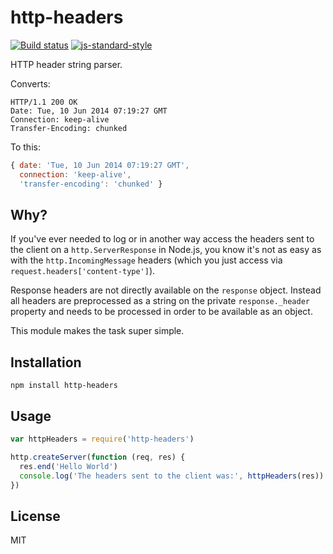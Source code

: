# http-headers

[![Build status](https://travis-ci.org/watson/http-headers.svg?branch=master)](https://travis-ci.org/watson/http-headers)
[![js-standard-style](https://img.shields.io/badge/code%20style-standard-brightgreen.svg?style=flat)](https://github.com/feross/standard)

HTTP header string parser.

Converts:

```
HTTP/1.1 200 OK
Date: Tue, 10 Jun 2014 07:19:27 GMT
Connection: keep-alive
Transfer-Encoding: chunked

```

To this:

```js
{ date: 'Tue, 10 Jun 2014 07:19:27 GMT',
  connection: 'keep-alive',
  'transfer-encoding': 'chunked' }
```

## Why?

If you've ever needed to log or in another way access the headers sent
to the client on a `http.ServerResponse` in Node.js, you know it's not
as easy as with the `http.IncomingMessage` headers (which you just
access via `request.headers['content-type']`).

Response headers are not directly available on the `response` object.
Instead all headers are preprocessed as a string on the private
`response._header` property and needs to be processed in order to be
available as an object.

This module makes the task super simple.

## Installation

```
npm install http-headers
```

## Usage

```js
var httpHeaders = require('http-headers')

http.createServer(function (req, res) {
  res.end('Hello World')
  console.log('The headers sent to the client was:', httpHeaders(res))
})
```

## License

MIT
